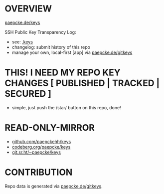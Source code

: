 # OVERVIEW 

[paepcke.de/keys](https://paepcke.de/keys)

SSH Public Key Transparency Log:

- see: [.keys](https://github.com/paepckehh/keys/blob/main/.keys)
- changelog: submit history of this repo
- manage your own, local-first [app] via [paepcke.de/gitkeys](https://paepcke.de/gitkeys)

# THIS! I NEED MY REPO KEY CHANGES [ PUBLISHED | TRACKED | SECURED ]

- simple, just push the /star/ button on this repo, done!

# READ-ONLY-MIRROR

* [github.com/paepckehh/keys](https://github.com/paepckehh/keys)
* [codeberg.org/paepcke/keys](https://codeberg.org/paepcke/keys)
* [git.sr.ht/~paepcke/keys](https://git.sr.ht/~paepcke/keys)

# CONTRIBUTION

Repo data is generated via [paepcke.de/gitkeys](https://paepcke.de/gitkeys).
